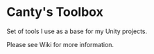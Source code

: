 # Canty's Toolbox
Set of tools I use as a base for my Unity projects.

Please see Wiki for more information.
